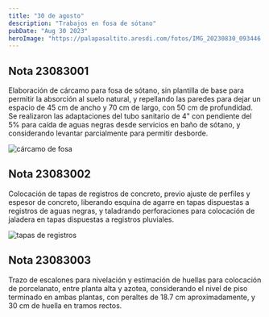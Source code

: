 ```yaml
---
title: "30 de agosto"
description: "Trabajos en fosa de sótano"
pubDate: "Aug 30 2023"
heroImage: "https://palapasaltito.aresdi.com/fotos/IMG_20230830_093446.jpg"
---
```


## Nota 23083001

Elaboración de cárcamo para fosa de sótano, sin plantilla de base para permitir la absorción al suelo natural, y repellando las paredes para dejar un espacio de 45 cm de ancho y 70 cm de largo, con 50 cm de profundidad. Se realizaron las adaptaciones del tubo sanitario de 4" con pendiente del 5% para caída de aguas negras desde servicios en baño de sótano, y considerando levantar parcialmente para permitir desborde.

![cárcamo de fosa](https://palapasaltito.aresdi.com/fotos/IMG_20230830_093446.jpg "cárcamo de fosa")

## Nota 23083002

Colocación de tapas de registros de concreto, previo ajuste de perfiles y espesor de concreto, liberando esquina de agarre en tapas dispuestas a registros de aguas negras, y taladrando perforaciones para colocación de jaladera en tapas dispuestas a registros pluviales.

![tapas de registros](https://palapasaltito.aresdi.com/fotos/IMG_20230830_095807.jpg "tapas de registros")

## Nota 23083003

Trazo de escalones para nivelación y estimación de huellas para colocación de porcelanato, entre planta alta y azotea, considerando el nivel de piso terminado en ambas plantas, con peraltes de 18.7 cm aproximadamente, y 30 cm de huella en tramos rectos.
